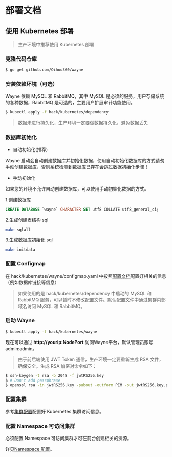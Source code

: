 # 部署文档

## 使用 Kubernetes 部署

> 生产环境中推荐使用 Kubernetes 部署

### 克隆代码仓库

```bash
$ go get github.com/Qihoo360/wayne
```

### 安装依赖环境（可选）

Wayne 依赖 MySQL 和 RabbitMQ，其中 MySQL 是必须的服务，用户存储系统的各种数据，RabbitMQ 是可选的，主要用户扩展审计功能使用。

```bash
$ kubectl apply -f hack/kubernetes/dependency
```

> 数据未进行持久化，生产环境一定要做数据持久化，避免数据丢失

### 数据库初始化

- 自动初始化(推荐)

Wayne 启动会自动创建数据库并初始化数据，使用自动初始化数据库的方式请勿手动创建数据库，否则系统检测到数据库已存在会跳过数据初始化步骤！

- 手动初始化

如果您的环境不允许自动创建数据库，可以使用手动初始化数据的方式。

1.创建数据库

```sql
CREATE DATABASE `wayne` CHARACTER SET utf8 COLLATE utf8_general_ci;
```

2.生成创建表结构 sql

```bash
make sqlall
```

3.生成数据库初始化 sql

```bash
make initdata
```

### 配置 Configmap

在 hack/kubernetes/wayne/configmap.yaml 中按照[配置文档](../admin/cluster.md)配置好相关的信息（例如数据库链接等信息）

> 如果使用的是 hack/kubernetes/dependency 中启动的 MySQL 和 RabbitMQ 服务，可以暂时不修改配置文件。默认配置文件中通过集群内部域名访问 MySQL 和 RabbitMQ。

### 启动 Wayne

```bash
$ kubectl apply -f hack/kubernetes/wayne
```

现在可以通过 **http://yourip:NodePort** 访问Wayne平台，默认管理员账号 admin:admin。


> 由于前后端使用 JWT Token 通信，生产环境一定要重新生成 RSA 文件，确保安全。生成 RSA 加密对命令如下：
```bash
$ ssh-keygen -t rsa -b 2048 -f jwtRS256.key
$ # Don't add passphrase
$ openssl rsa -in jwtRS256.key -pubout -outform PEM -out jwtRS256.key.pub
```

### 配置集群

参考[集群配置](../admin/cluster.md)配置好 Kubernetes 集群访问信息。

### 配置 Namespace 可访问集群

必须配置 Namespace 可访问集群才可在前台创建相关的资源。

详见[Namespace 配置](../admin/namespace.md)。
